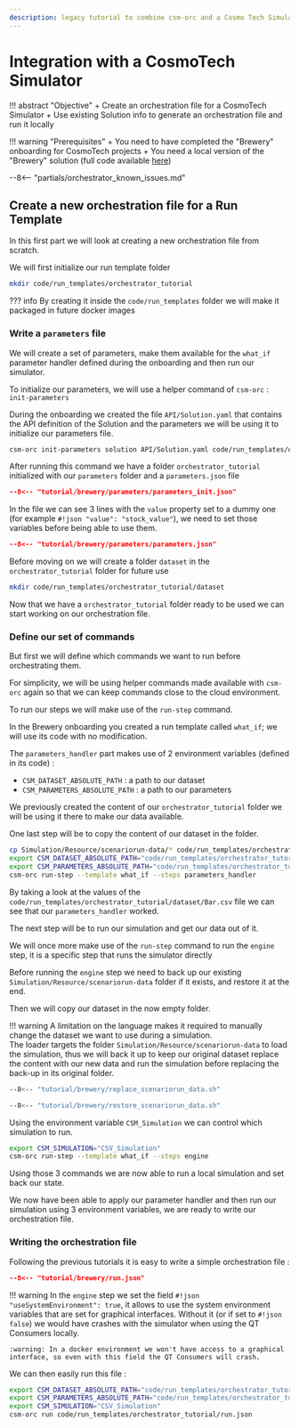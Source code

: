 ```yaml
---
description: legacy tutorial to combine csm-orc and a Cosmo Tech Simulator
---
```

# Integration with a CosmoTech Simulator

!!! abstract "Objective"
    + Create an orchestration file for a CosmoTech Simulator
    + Use existing Solution info to generate an orchestration file and run it locally

!!! warning "Prerequisites"
    + You need to have completed the "Brewery" onboarding for CosmoTech projects
    + You need a local version of the "Brewery" solution (full code available [here](https://github.com/Cosmo-Tech/onboarding-brewery-solution))

--8<-- "partials/orchestrator_known_issues.md"

## Create a new orchestration file for a Run Template

In this first part we will look at creating a new orchestration file from scratch.

We will first initialize our run template folder

```bash title="create orchestrator_tutorial run template folder"
mkdir code/run_templates/orchestrator_tutorial
```

??? info
    By creating it inside the `code/run_templates` folder we will make it packaged in future docker images

### Write a `parameters` file

We will create a set of parameters, make them available for the `what_if` parameter handler defined during the onboarding and then run our simulator.

To initialize our parameters, we will use a helper command of `csm-orc` : `init-parameters`

During the onboarding we created the file `API/Solution.yaml` that contains the API definition of the Solution and the parameters we will be using it to initialize our parameters file. 

```bash title="Initialize parameters.json"
csm-orc init-parameters solution API/Solution.yaml code/run_templates/orchestrator_tutorial/parameters what_if --no-write-csv --write-json
```

After running this command we have a folder `orchestrator_tutorial` initialized with our `parameters` folder and a `parameters.json` file

```json title="code/run_templates/orchestrator_tutorial/parameters/parameters.json" linenums="1"
--8<-- "tutorial/brewery/parameters/parameters_init.json"
```

In the file we can see 3 lines with the `value` property set to a dummy one (for example `#!json "value": "stock_value"`), we need to set those variables before being able to use them.

```json title="updated parameters.json" linenums="1" hl_lines="4 10 16"
--8<-- "tutorial/brewery/parameters/parameters.json"
```

Before moving on we will create a folder `dataset` in the `orchestrator_tutorial` folder for future use

```bash
mkdir code/run_templates/orchestrator_tutorial/dataset
```

Now that we have a `orchestrator_tutorial` folder ready to be used we can start working on our orchestration file.

### Define our set of commands

But first we will define which commands we want to run before orchestrating them.

For simplicity, we will be using helper commands made available with `csm-orc` again so that we can keep commands close to the cloud environment.

To run our steps we will make use of the `run-step` command.

In the Brewery onboarding you created a run template called  `what_if`; we will use its code with no modification.

The `parameters_handler` part makes use of 2 environment variables (defined in its code) :

+ `CSM_DATASET_ABSOLUTE_PATH` : a path to our dataset  
+ `CSM_PARAMETERS_ABSOLUTE_PATH` : a path to our parameters

We previously created the content of our `orchestrator_tutorial` folder we will be using it there to make our data available.

One last step will be to copy the content of our dataset in the folder.

```bash title="run parameter handler step"
cp Simulation/Resource/scenariorun-data/* code/run_templates/orchestrator_tutorial/dataset
export CSM_DATASET_ABSOLUTE_PATH="code/run_templates/orchestrator_tutorial/dataset"
export CSM_PARAMETERS_ABSOLUTE_PATH="code/run_templates/orchestrator_tutorial/parameters"
csm-orc run-step --template what_if --steps parameters_handler
```

By taking a look at the values of the `code/run_templates/orchestrator_tutorial/dataset/Bar.csv` file we can see that our `parameters_handler` worked.

The next step will be to run our simulation and get our data out of it.

We will once more make use of the `run-step` command to run the `engine` step, it is a specific step that runs the simulator directly

Before running the `engine` step we need to back up our existing `Simulation/Resource/scenariorun-data` folder if it exists, and restore it at the end.

Then we will copy our dataset in the now empty folder.

!!! warning
    A limitation on the language makes it required to manually change the dataset we want to use during a simulation.  
    The loader targets the folder `Simulation/Resource/scenariorun-data` to load the simulation, 
    thus we will back it up to keep our original dataset replace the content with our new data and run the simulation 
    before replacing the back-up in its original folder.

```bash title="code/run_templates/orchestrator_tutorial/replace_scenariorun_data.sh"
--8<-- "tutorial/brewery/replace_scenariorun_data.sh"
```

```bash title="code/run_templates/orchestrator_tutorial/restore_scenariorun_data.sh"
--8<-- "tutorial/brewery/restore_scenariorun_data.sh"
```

Using the environment variable `CSM_Simulation` we can control which simulation to run.

```bash title="run simulation"
export CSM_SIMULATION="CSV_Simulation"
csm-orc run-step --template what_if --steps engine
```

Using those 3 commands we are now able to run a local simulation and set back our state.

We now have been able to apply our parameter handler and then run our simulation using 3 environment variables, 
we are ready to write our orchestration file.

### Writing the orchestration file

Following the previous tutorials it is easy to write a simple orchestration file :

```json title="code/run_templates/orchestrator_tutorial/run.json" 
--8<-- "tutorial/brewery/run.json"
```

!!! warning
    In the `engine` step we set the field `#!json "useSystemEnvironment": true`, 
    it allows to use the system environment variables that are set for graphical interfaces.
    Without it (or if set to `#!json false`) we would have crashes with the simulator when using the QT Consumers locally.
    
    :warning: In a docker environment we won't have access to a graphical interface, so even with this field the QT Consumers will crash.


We can then easily run this file :

```bash title="run run.json" 
export CSM_DATASET_ABSOLUTE_PATH="code/run_templates/orchestrator_tutorial/dataset"
export CSM_PARAMETERS_ABSOLUTE_PATH="code/run_templates/orchestrator_tutorial/parameters"
export CSM_SIMULATION="CSV_Simulation"
csm-orc run code/run_templates/orchestrator_tutorial/run.json
```